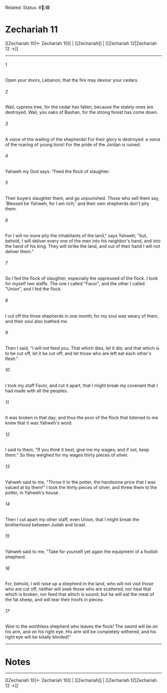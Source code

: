 Related:
Status: #📖/🟥
# Zechariah 11

[[Zechariah 10|← Zechariah 10]] | [[Zechariah]] | [[Zechariah 12|Zechariah 12 →]]
***



###### 1 
Open your doors, Lebanon, that the fire may devour your cedars. 

###### 2 
Wail, cypress tree, for the cedar has fallen, because the stately ones are destroyed. Wail, you oaks of Bashan, for the strong forest has come down. 

###### 3 
A voice of the wailing of the shepherds! For their glory is destroyed: a voice of the roaring of young lions! For the pride of the Jordan is ruined. 

###### 4 
Yahweh my God says: "Feed the flock of slaughter. 

###### 5 
Their buyers slaughter them, and go unpunished. Those who sell them say, 'Blessed be Yahweh, for I am rich;' and their own shepherds don't pity them. 

###### 6 
For I will no more pity the inhabitants of the land," says Yahweh; "but, behold, I will deliver every one of the men into his neighbor's hand, and into the hand of his king. They will strike the land, and out of their hand I will not deliver them." 

###### 7 
So I fed the flock of slaughter, especially the oppressed of the flock. I took for myself two staffs. The one I called "Favor", and the other I called "Union", and I fed the flock. 

###### 8 
I cut off the three shepherds in one month; for my soul was weary of them, and their soul also loathed me. 

###### 9 
Then I said, "I will not feed you. That which dies, let it die; and that which is to be cut off, let it be cut off; and let those who are left eat each other's flesh." 

###### 10 
I took my staff Favor, and cut it apart, that I might break my covenant that I had made with all the peoples. 

###### 11 
It was broken in that day; and thus the poor of the flock that listened to me knew that it was Yahweh's word. 

###### 12 
I said to them, "If you think it best, give me my wages; and if not, keep them." So they weighed for my wages thirty pieces of silver. 

###### 13 
Yahweh said to me, "Throw it to the potter, the handsome price that I was valued at by them!" I took the thirty pieces of silver, and threw them to the potter, in Yahweh's house. 

###### 14 
Then I cut apart my other staff, even Union, that I might break the brotherhood between Judah and Israel. 

###### 15 
Yahweh said to me, "Take for yourself yet again the equipment of a foolish shepherd. 

###### 16 
For, behold, I will raise up a shepherd in the land, who will not visit those who are cut off, neither will seek those who are scattered, nor heal that which is broken, nor feed that which is sound; but he will eat the meat of the fat sheep, and will tear their hoofs in pieces. 

###### 17 
Woe to the worthless shepherd who leaves the flock! The sword will be on his arm, and on his right eye. His arm will be completely withered, and his right eye will be totally blinded!"

---
# Notes


***
[[Zechariah 10|← Zechariah 10]] | [[Zechariah]] | [[Zechariah 12|Zechariah 12 →]]
